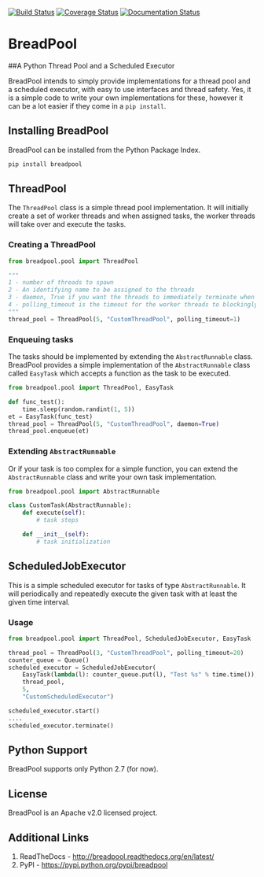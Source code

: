 [![Build Status](https://travis-ci.org/chamilad/breadpool.svg?branch=master)](https://travis-ci.org/chamilad/breadpool) 
[![Coverage Status](https://coveralls.io/repos/chamilad/breadpool/badge.svg?branch=master&service=github?dd=gg)](https://coveralls.io/github/chamilad/breadpool?branch=master)
[![Documentation Status](https://readthedocs.org/projects/breadpool/badge/?version=latest)](http://breadpool.readthedocs.org/en/latest/?badge=latest)


# BreadPool 
##A Python Thread Pool and a Scheduled Executor

BreadPool intends to simply provide implementations for a thread pool and a scheduled executor, with
easy to use interfaces and thread safety. Yes, it is a simple code to write your own implementations
for these, however it can be a lot easier if they come in a `pip install`.

## Installing BreadPool
BreadPool can be installed from the Python Package Index.

```bash
pip install breadpool
```

## ThreadPool
The `ThreadPool` class is a simple thread pool implementation. It will initially create a set of worker threads and when assigned tasks, the worker threads will take over and execute the tasks.

### Creating a ThreadPool

```python
from breadpool.pool import ThreadPool

"""
1 - number of threads to spawn
2 - An identifying name to be assigned to the threads
3 - daemon, True if you want the threads to immediately terminate when the main thread terminates. This is set to False by default
4 - polling_timeout is the timeout for the worker threads to blockingly wait for the task queue
"""
thread_pool = ThreadPool(5, "CustomThreadPool", polling_timeout=1)

```

### Enqueuing tasks
The tasks should be implemented by extending the `AbstractRunnable` class. BreadPool provides a simple implementation of the `AbstractRunnable` class called `EasyTask` which accepts a function as the task to be executed.

```python
from breadpool.pool import ThreadPool, EasyTask

def func_test():
    time.sleep(random.randint(1, 5))
et = EasyTask(func_test)
thread_pool = ThreadPool(5, "CustomThreadPool", daemon=True)
thread_pool.enqueue(et)
```

### Extending `AbstractRunnable`
Or if your task is too complex for a simple function, you can extend the `AbstractRunnable` class and write your own task implementation.

```python
from breadpool.pool import AbstractRunnable

class CustomTask(AbstractRunnable):
    def execute(self):
        # task steps

    def __init__(self):
        # task initialization

```

## ScheduledJobExecutor
This is a simple scheduled executor for tasks of type `AbstractRunnable`. It will periodically and repeatedly execute the given task with at least the given time interval.

### Usage

```python
from breadpool.pool import ThreadPool, ScheduledJobExecutor, EasyTask

thread_pool = ThreadPool(3, "CustomThreadPool", polling_timeout=20)
counter_queue = Queue()
scheduled_executor = ScheduledJobExecutor(
    EasyTask(lambda(l): counter_queue.put(l), "Test %s" % time.time()),
    thread_pool,
    5,
    "CustomScheduledExecutor")

scheduled_executor.start()
....
scheduled_executor.terminate()
```

## Python Support
BreadPool supports only Python 2.7 (for now).

## License
BreadPool is an Apache v2.0 licensed project. 

## Additional Links

1. ReadTheDocs - http://breadpool.readthedocs.org/en/latest/
2. PyPI - https://pypi.python.org/pypi/breadpool


